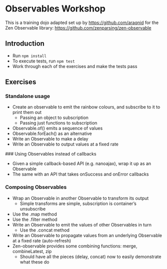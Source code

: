 # Observables Workshop

This is a training dojo adapted set up by https://github.com/araqnid for the Zen Observable library: https://github.com/zenparsing/zen-observable

## Introduction

* Run `npm install`
* To execute tests, run `npm test`
* Work through each of the exercises and make the tests pass

## Exercises

### Standalone usage

* Create an observable to emit the rainbow colours, and subscribe to it to print them out
  * Passing an object to subscription
  * Passing just functions to subscription
* Observable.of() emits a sequence of values
* Observable.forEach() as an alternative
* Write an Observable to make a delay
* Write an Observable to output values at a fixed rate

### Using Observables instead of callbacks

* Given a simple callback-based API (e.g. nanoajax), wrap it up as an Observable
* The same with an API that takes onSuccess and onError callbacks

### Composing Observables

* Wrap an Observable in another Observable to transform its output
  * Simple transforms are simple, subscription is container’s unsubscribe
* Use the .map method
* Use the .filter method
* Write an Observable to emit the values of other Observables in turn
  * Use the .concat method
* Write an Observable to propagate values from an underlying Observable at a fixed rate (auto-refresh)
* Zen-observable provides some combining functions: merge, combineLatest, zip
  * Should have all the pieces (delay, concat) now to easily demonstrate what these do
